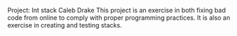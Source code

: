 Project: Int stack
Caleb Drake
This project is an exercise in both fixing bad code from online to comply with proper programming practices.
It is also an exercise in creating and testing stacks.
